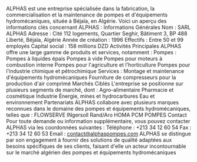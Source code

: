 ALPHAS est une entreprise spécialisée dans la fabrication, la commercialisation et la maintenance de pompes et d'équipements hydromécaniques, située à Béjaïa, en Algérie. Voici un aperçu des informations clés concernant ALPHAS :
Informations Générales
Nom : SARL ALPHAS
Adresse : Cité 112 logements, Quartier Seghir, Bâtiment 3, BP 488 Liberté, Béjaïa, Algérie
Année de création : 1996
Effectifs : Entre 50 et 99 employés
Capital social : 158 millions DZD
Activités Principales
ALPHAS offre une large gamme de produits et services, notamment :
Pompes :
Pompes à liquides épais
Pompes à vide
Pompes pour moteurs à combustion interne
Pompes pour l'agriculture et l'horticulture
Pompes pour l'industrie chimique et pétrochimique
Services :
Montage et maintenance d'équipements hydromécaniques
Fourniture de compresseurs pour la production d'air comprimé
Marchés Ciblés
L'entreprise se positionne sur plusieurs segments de marché, dont :
Agro-alimentaire
Pharmacie et cosmétique
Industrie
Énergie, mines et hydrocarbures
Eau et environnement
Partenariats
ALPHAS collabore avec plusieurs marques reconnues dans le domaine des pompes et équipements hydromécaniques, telles que :
FLOWSERVE
INgersoll Rand/Aro
HOMA
PCM POMPES
Contact
Pour toute demande ou information supplémentaire, vous pouvez contacter ALPHAS via les coordonnées suivantes :
Téléphone : +213 34 12 60 54
Fax : +213 34 12 60 53
Email : contact@alphaspompes.com
ALPHAS se distingue par son engagement à fournir des solutions de qualité adaptées aux besoins spécifiques de ses clients, faisant d'elle un acteur incontournable sur le marché algérien des pompes et équipements hydromécaniques
